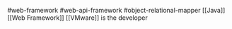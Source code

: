 #web-framework #web-api-framework #object-relational-mapper 
[[Java]] [[Web Framework]]
[[VMware]] is the developer
